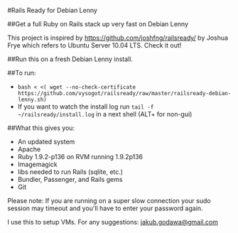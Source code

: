 #Rails Ready for Debian Lenny

##Get a full Ruby on Rails stack up very fast on Debian Lenny

This project is inspired by https://github.com/joshfng/railsready/ by Joshua Frye which refers to Ubuntu Server 10.04 LTS. Check it out!

##Run this on a fresh Debian Lenny install.

##To run:
  * `bash < <( wget --no-check-certificate https://github.com/vysogot/railsready/raw/master/railsready-debian-lenny.sh)`
  * If you want to watch the install log run `tail -f ~/railsready/install.log` in a next shell (ALT+<F2-F6> for non-gui)

##What this gives you:

  * An updated system
  * Apache
  * Ruby 1.9.2-p136 on RVM running 1.9.2p136
  * Imagemagick
  * libs needed to run Rails (sqlite, etc.)
  * Bundler, Passenger, and Rails gems
  * Git

Please note: If you are running on a super slow connection your sudo session may timeout and you'll have to enter your password again.

I use this to setup VMs. For any suggestions: jakub.godawa@gmail.com
